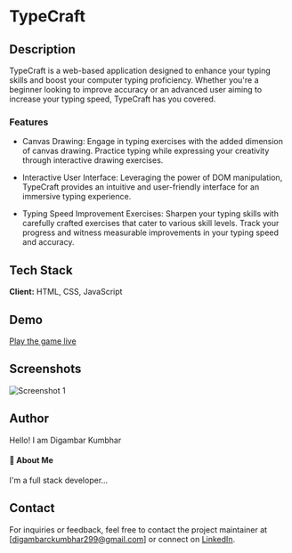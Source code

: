 # TypeCraft

## Description

TypeCraft is a web-based application designed to enhance your typing skills and boost your computer typing proficiency. Whether you're a beginner looking to improve accuracy or an advanced user aiming to increase your typing speed, TypeCraft has you covered.

### Features

- Canvas Drawing: Engage in typing exercises with the added dimension of canvas drawing. Practice typing while expressing your creativity through interactive drawing exercises.

- Interactive User Interface: Leveraging the power of DOM manipulation, TypeCraft provides an intuitive and user-friendly interface for an immersive typing experience.

- Typing Speed Improvement Exercises: Sharpen your typing skills with carefully crafted exercises that cater to various skill levels. Track your progress and witness measurable improvements in your typing speed and accuracy.


## Tech Stack

**Client:** HTML, CSS, JavaScript

## Demo

[Play the game live](#)

## Screenshots

![Screenshot 1](https://i.pinimg.com/736x/c4/f1/57/c4f1576a51e401a051a9384ac8ce5544.jpg)



## Author
Hello! I am Digambar Kumbhar
#### 🚀 About Me
I'm a full stack developer...


## Contact
For inquiries or feedback, feel free to contact the project maintainer at [digambarckumbhar299@gmail.com] or connect on [LinkedIn](https://www.linkedin.com/in/digambar-kumbhar/).

